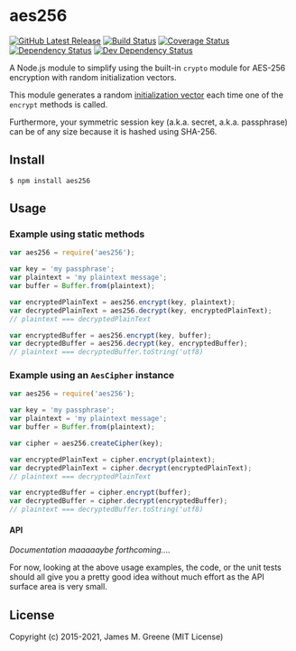 # aes256
[![GitHub Latest Release](https://badge.fury.io/gh/JamesMGreene%2Fnode-aes256.svg)](https://github.com/JamesMGreene/node-aes256) [![Build Status](https://secure.travis-ci.org/JamesMGreene/node-aes256.svg?branch=master)](https://travis-ci.org/JamesMGreene/node-aes256) [![Coverage Status](https://coveralls.io/repos/JamesMGreene/node-aes256/badge.svg?branch=master&service=github)](https://coveralls.io/github/JamesMGreene/node-aes256?branch=master) [![Dependency Status](https://david-dm.org/JamesMGreene/node-aes256.svg?theme=shields.io)](https://david-dm.org/JamesMGreene/node-aes256) [![Dev Dependency Status](https://david-dm.org/JamesMGreene/node-aes256/dev-status.svg?theme=shields.io)](https://david-dm.org/JamesMGreene/node-aes256#info=devDependencies)


A Node.js module to simplify using the built-in `crypto` module for AES-256 encryption with random initialization vectors.

This module generates a random [initialization vector](https://en.wikipedia.org/wiki/Initialization_vector) each time one of the `encrypt` methods is called.

Furthermore, your symmetric session key (a.k.a. secret, a.k.a. passphrase) can be of any size because it is hashed using SHA-256.


## Install

```shell
$ npm install aes256
```


## Usage

### Example using static methods

```js
var aes256 = require('aes256');

var key = 'my passphrase';
var plaintext = 'my plaintext message';
var buffer = Buffer.from(plaintext);

var encryptedPlainText = aes256.encrypt(key, plaintext);
var decryptedPlainText = aes256.decrypt(key, encryptedPlainText);
// plaintext === decryptedPlainText

var encryptedBuffer = aes256.encrypt(key, buffer);
var decryptedBuffer = aes256.decrypt(key, encryptedBuffer);
// plaintext === decryptedBuffer.toString('utf8)
```


### Example using an `AesCipher` instance

```js
var aes256 = require('aes256');

var key = 'my passphrase';
var plaintext = 'my plaintext message';
var buffer = Buffer.from(plaintext);

var cipher = aes256.createCipher(key);

var encryptedPlainText = cipher.encrypt(plaintext);
var decryptedPlainText = cipher.decrypt(encryptedPlainText);
// plaintext === decryptedPlainText

var encryptedBuffer = cipher.encrypt(buffer);
var decryptedBuffer = cipher.decrypt(encryptedBuffer);
// plaintext === decryptedBuffer.toString('utf8)
```


#### API

_Documentation maaaaaybe forthcoming...._

For now, looking at the above usage examples, the code, or the unit tests should all give you a pretty good idea without much effort as the API surface area is very small.


## License

Copyright (c) 2015-2021, James M. Greene (MIT License)
